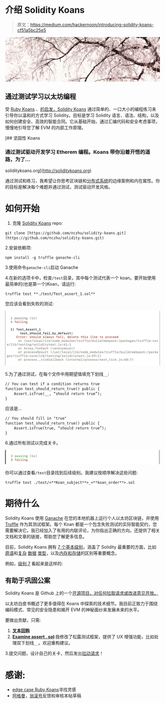 # 介绍 Solidity Koans

> 原文：<https://medium.com/hackernoon/introducing-solidity-koans-cf51a5bc25e5>

![](img/503033fd799959a9689626dca3f298b7.png)

## 通过测试学习以太坊编程

受 [Ruby Koans](http://rubykoans.com/) 、[的启发，Solidity Koans](https://soliditykoans.org/) 通过简单的、一口大小的编程练习来引导你以温和的方式学习 Solidity。目标是学习 Solidity 语言、语法、结构，以及如何创建安全、高效的智能合同。它从基础开始，通过汇编代码和安全考虑事项，慢慢地引导您了解 EVM 的内部工作原理。

[](http://soliditykoans.org) [## 坚固性 Koans

### 通过测试驱动开发学习 Etherem 编程。Koans 带你沿着开悟的道路，为了…

soliditykoans.org](http://soliditykoans.org) 

通过测试和练习，我希望让你思考区块链和[分布式系统](https://www.ethos.io/understand-blockchains-from-a-distributed-computing-perspective)的边缘案例和内在属性。你的目标是解决每个难题并通过测试，测试驱动开发风格。

# 如何开始

1.  克隆 [Solidity Koans](https://soliditykoans.org/) repo:

```
git clone [https://github.com/nczhu/solidity-koans.git](https://github.com/nczhu/solidity-koans.git)
```

2.安装依赖项:

```
npm install -g truffle ganache-cli
```

3.使用命令`ganache-cli`启动 Ganache

4.在新的选项卡中，检查`/test`目录，其中每个测试代表一个 koan。要开始使用最简单的(也是第一个)Koan，请运行:

```
truffle test **./test/Test_assert_1.sol**
```

您应该会看到失败的测试:

![](img/19848707ad46ae4d94f4b7c194998599.png)

5.为了通过测试，在每个文件中用期望值填充下划线`__`:

```
// You can test if a condition returns true
function test_should_return_true() public {
    Assert.isTrue(__, “should return true”);
}
```

应该是…

```
// You should fill in "true"
function test_should_return_true() public {
    Assert.isTrue(true, “should return true”);
}
```

6.通过所有测试以完成关卡。

![](img/05eaebf0c5af70949b79ddced7745eaa.png)

你可以通过查看`/test`目录找到后续级别。我建议按顺序解决这些问题:

```
truffle test ./test/<**Koan_subject**>_<**koan_order**>.sol
```

# 期待什么

Solidity Koans 使用 [Ganache](https://truffleframework.com/ganache) 在您的本地机器上运行个人以太坊区块链，并使用 [Truffle](https://truffleframework.com/) 作为其测试框架。每个 Koan 都是一个包含失败测试的实际智能契约，您需要解决它。我已经加入了有用的内联评论，为你指出正确的方向。还提供了相关文档和文章的链接，帮助您了解更多信息。

目前，Solidity Koans 拥有 [7 个基本级别](https://soliditykoans.org/)，涵盖了 Solidity 最重要的方面，比如[原语](https://github.com/nczhu/solidity-koans/blob/master/test/Test_Bits_Bytes_3.sol)和[复杂](https://github.com/nczhu/solidity-koans/blob/master/test/Test_Arrays_4.sol) [数据](https://github.com/nczhu/solidity-koans/blob/master/test/Test_Mappings_5.sol) [类型](https://github.com/nczhu/solidity-koans/blob/master/test/Test_Structs_6.sol)，以及[内存和存储](https://github.com/nczhu/solidity-koans/blob/master/test/Test_Storage_7.sol)的区别等重要概念。

例如，[级别 7](https://github.com/nczhu/solidity-koans/blob/master/test/Test_Storage_7.sol) 看起来是这样的:

## **有助于巩固公案**

Solidity Koans 是 Github 上的一个[开源项目，对任何拉取请求或改进意见开放。](https://github.com/nczhu/solidity-koans)

以太坊白皮书概述了更多值得在 Koans 中探索的技术细节。我目前正致力于围绕编码模式、常见的安全隐患和揭开 EVM 的神秘面纱来发展未来的水平。

要做出贡献，只需:

1.  [**叉本回购**](https://github.com/nczhu/soliditykoans)
2.  [**Examine assert . sol**](https://github.com/nczhu/solidity-koans/blob/master/contracts/Assert.sol):我修改了松露测试框架，提供了 UX 增强功能，比如处理双下划线`__`。欢迎重构建议。

3.提交问题，设计自己的关卡，然后发出[拉动请求](https://yangsu.github.io/pull-request-tutorial/)！

# **感谢:**

*   [edge case Ruby Koans](http://rubykoans.com/)寻找灵感
*   [阿格曼](https://github.com/agemanning)，[翁滚号](https://github.com/onggunhao)反馈和审核本帖草稿